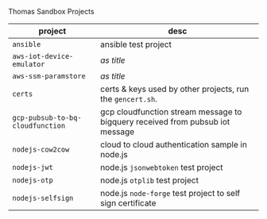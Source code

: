 Thomas Sandbox Projects

| project | desc |
| --- | --- |
| `ansible` | ansible test project |
| `aws-iot-device-emulator` | _as title_ |
| `aws-ssm-paramstore` | _as title_ |
| `certs` | certs & keys used by other projects, run the `gencert.sh`. |
| `gcp-pubsub-to-bq-cloudfunction` | gcp cloudfunction stream message to bigquery received from pubsub iot message |
| `nodejs-cow2cow` | cloud to cloud authentication sample in node.js |
| `nodejs-jwt` | node.js `jsonwebtoken` test project |
| `nodejs-otp` | node.js `otplib` test project |
| `nodejs-selfsign` | node.js `node-forge` test project to self sign certificate |
